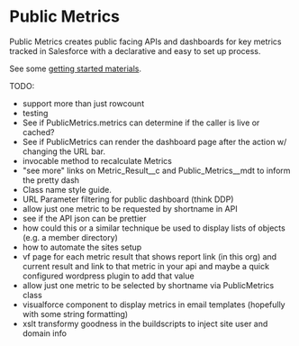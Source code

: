 # Public Metrics

Public Metrics creates public facing APIs and dashboards for key metrics tracked in Salesforce with a declarative and easy to set up process.

See some [getting started materials](https://dl.dropboxusercontent.com/spa/q8pc7mthv83x9i1/public-metrics-basics/index.html).

TODO:
* support more than just rowcount
* testing
* See if PublicMetrics.metrics can determine if the caller is live or cached?
* See if PublicMetrics can render the dashboard page after the action w/ changing the URL bar.
* invocable method to recalculate Metrics
* "see more" links on Metric_Result__c and Public_Metrics__mdt to inform the pretty dash
* Class name style guide.
* URL Parameter filtering for public dashboard (think DDP)
* allow just one metric to be requested by shortname in API
* see if the API json can be prettier
* how could this or a similar technique be used to display lists of objects (e.g. a member directory)
* how to automate the sites setup
* vf page for each metric result that shows report link (in this org) and current result and link to that metric in your api and maybe a quick configured wordpress plugin to add that value
* allow just one metric to be selected by shortname via PublicMetrics class
* visualforce component to display metrics in email templates (hopefully with some string formatting)
* xslt transformy goodness in the buildscripts to inject site user and domain info
